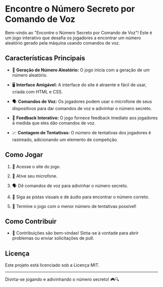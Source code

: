 # Encontre o Número Secreto por Comando de Voz



Bem-vindo ao "Encontre o Número Secreto por Comando de Voz"! Este é um jogo interativo que desafia os jogadores a encontrar um número aleatório gerado pela máquina usando comandos de voz.

## Características Principais

- 🎲 **Geração de Número Aleatório:** O jogo inicia com a geração de um número aleatório.

- 🖥️ **Interface Amigável:** A interface do site é atraente e fácil de usar, criada com HTML e CSS.

- 🗣️ **Comandos de Voz:** Os jogadores podem usar o microfone de seus dispositivos para dar comandos de voz e adivinhar o número secreto.

- 📣 **Feedback Interativo:** O jogo fornece feedback imediato aos jogadores à medida que eles dão comandos de voz.

- 📈 **Contagem de Tentativas:** O número de tentativas dos jogadores é rastreado, adicionando um elemento de competição.

## Como Jogar

1. 🚀 Acesse o site do jogo.

2. 🎤 Ative seu microfone.

3. 🗣️ Dê comandos de voz para adivinhar o número secreto.

4. 🧐 Siga as pistas visuais e de áudio para encontrar o número correto.

5. 🥳 Termine o jogo com o menor número de tentativas possível!


## Como Contribuir

- 🌟 Contribuições são bem-vindas! Sinta-se à vontade para abrir problemas ou enviar solicitações de pull.

## Licença

Este projeto está licenciado sob a Licença MIT.

---

Divirta-se jogando e adivinhando o número secreto! 🎮🔍
